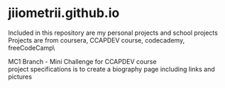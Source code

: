 # jiiometrii.github.io

Included in this repository are my personal projects and school projects\
Projects are from coursera, CCAPDEV course, codecademy, freeCodeCamp\\

MC1 Branch - Mini Challenge for CCAPDEV course\
project specifications is to create a biography page including links and pictures